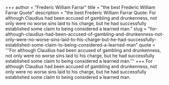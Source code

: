 +++
author = "Frederic William Farrar"
title = "the best Frederic William Farrar Quote"
description = "the best Frederic William Farrar Quote: For although Claudius had been accused of gambling and drunkenness, not only were no worse sins laid to his charge, but he had successfully established some claim to being considered a learned man."
slug = "for-although-claudius-had-been-accused-of-gambling-and-drunkenness-not-only-were-no-worse-sins-laid-to-his-charge-but-he-had-successfully-established-some-claim-to-being-considered-a-learned-man"
quote = '''For although Claudius had been accused of gambling and drunkenness, not only were no worse sins laid to his charge, but he had successfully established some claim to being considered a learned man.'''
+++
For although Claudius had been accused of gambling and drunkenness, not only were no worse sins laid to his charge, but he had successfully established some claim to being considered a learned man.
